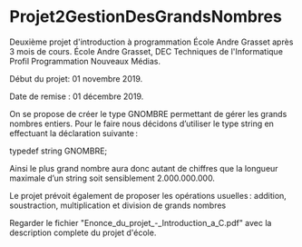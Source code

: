 ﻿# Projet2GestionDesGrandsNombres

Deuxième projet d'introduction à programmation École Andre Grasset après 3 mois de cours.
École Andre Grasset, DEC Techniques de l'Informatique Profil Programmation Nouveaux Médias.

Début du projet: 01 novembre 2019.

Date de remise : 01 décembre 2019.


On se propose de créer le type GNOMBRE permettant de gérer les grands nombres entiers. Pour le faire nous décidons d’utiliser le type string en effectuant la déclaration suivante : 

typedef string GNOMBRE; 


Ainsi le plus grand nombre aura donc autant de chiffres que la longueur maximale d’un string soit sensiblement 2.000.000.000. 

Le projet prévoit également de proposer les opérations usuelles : addition, soustraction, multiplication et division de grands nombres 

Regarder le fichier "Enonce_du_projet_-_Introduction_a_C.pdf" avec la description complete du projet d'école.
